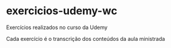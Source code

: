 # exercicios-udemy-wc
Exercícios realizados no curso da Udemy

Cada exercício é o transcrição dos conteúdos da aula ministrada

